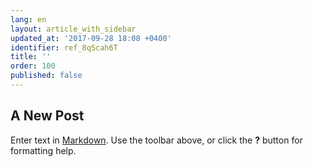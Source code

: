 ```yaml
---
lang: en
layout: article_with_sidebar
updated_at: '2017-09-28 18:08 +0400'
identifier: ref_8qScah6T
title: ''
order: 100
published: false
---
```

## A New Post

Enter text in [Markdown](http://daringfireball.net/projects/markdown/). Use the toolbar above, or click the **?** button for formatting help.
